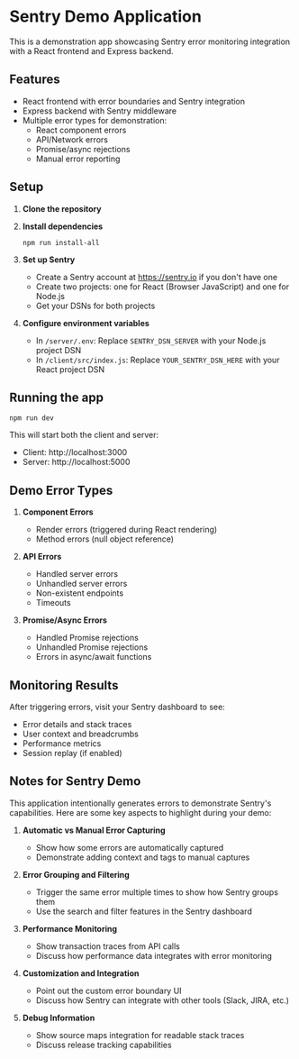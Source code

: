 # Sentry Demo Application

This is a demonstration app showcasing Sentry error monitoring integration with a React frontend and Express backend.

## Features

- React frontend with error boundaries and Sentry integration
- Express backend with Sentry middleware
- Multiple error types for demonstration:
  - React component errors
  - API/Network errors
  - Promise/async rejections
  - Manual error reporting

## Setup

1. **Clone the repository**

2. **Install dependencies**
   ```
   npm run install-all
   ```

3. **Set up Sentry**
   - Create a Sentry account at https://sentry.io if you don't have one
   - Create two projects: one for React (Browser JavaScript) and one for Node.js
   - Get your DSNs for both projects

4. **Configure environment variables**
   - In `/server/.env`: Replace `SENTRY_DSN_SERVER` with your Node.js project DSN
   - In `/client/src/index.js`: Replace `YOUR_SENTRY_DSN_HERE` with your React project DSN

## Running the app

```
npm run dev
```

This will start both the client and server:
- Client: http://localhost:3000
- Server: http://localhost:5000

## Demo Error Types

1. **Component Errors**
   - Render errors (triggered during React rendering)
   - Method errors (null object reference)

2. **API Errors**
   - Handled server errors
   - Unhandled server errors
   - Non-existent endpoints
   - Timeouts

3. **Promise/Async Errors**
   - Handled Promise rejections
   - Unhandled Promise rejections
   - Errors in async/await functions

## Monitoring Results

After triggering errors, visit your Sentry dashboard to see:
- Error details and stack traces
- User context and breadcrumbs
- Performance metrics
- Session replay (if enabled)

## Notes for Sentry Demo

This application intentionally generates errors to demonstrate Sentry's capabilities. Here are some key aspects to highlight during your demo:

1. **Automatic vs Manual Error Capturing**
   - Show how some errors are automatically captured
   - Demonstrate adding context and tags to manual captures

2. **Error Grouping and Filtering**
   - Trigger the same error multiple times to show how Sentry groups them
   - Use the search and filter features in the Sentry dashboard

3. **Performance Monitoring**
   - Show transaction traces from API calls
   - Discuss how performance data integrates with error monitoring

4. **Customization and Integration**
   - Point out the custom error boundary UI
   - Discuss how Sentry can integrate with other tools (Slack, JIRA, etc.)

5. **Debug Information**
   - Show source maps integration for readable stack traces
   - Discuss release tracking capabilities